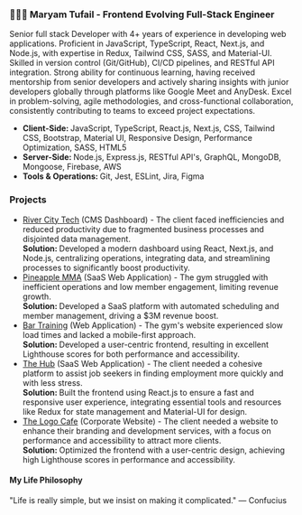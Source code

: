 <div align="left">
<h3> 👩🏻‍💻 Maryam Tufail - Frontend Evolving Full-Stack Engineer</h2>
<p >
Senior full stack Developer with 4+ years of experience in developing web applications. Proficient in JavaScript, TypeScript, React, Next.js, and Node.js, with expertise in Redux, Tailwind CSS, SASS, and Material-UI. Skilled in version control (Git/GitHub), CI/CD pipelines, and RESTful API integration. Strong ability for continuous learning, having received mentorship from senior developers and actively sharing insights with junior developers globally through platforms like Google Meet and AnyDesk. Excel in problem-solving, agile methodologies, and cross-functional collaboration, consistently contributing to teams to exceed project expectations.
</p>
<ul>
 <li>
<b>Client-Side: </b>  JavaScript, TypeScript, React.js, Next.js, CSS, Tailwind CSS, Bootstrap, Material UI, Responsive Design, Performance Optimization, SASS, HTML5
 </li>
  <li>
<b>Server-Side: </b>  Node.js, Express.js, RESTful API's, GraphQL, MongoDB, Mongoose, Firebase, AWS
 </li>
  <li>
<b>Tools & Operations: </b>  Git, Jest, ESLint, Jira, Figma
 </li>
</ul>

 ### Projects

<ul>
  <li>
    <a href="https://rivercitytech.ca/" >River City Tech</a> 
    (CMS Dashboard) - The client faced inefficiencies 
    and reduced productivity due to fragmented business processes and disjointed data management. 
  
   <div> <b> Solution: </b> Developed a modern dashboard using React, Next.js, and Node.js, centralizing operations, 
    integrating data, and streamlining processes to significantly boost productivity. </div>
  </li>
  <li>
    <a href="https://www.pineapplemma.com/" >Pineapple MMA</a> 
    (SaaS Web Application) - The gym struggled with inefficient 
    operations and low member engagement, limiting revenue growth. 
   <div> <b>Solution: </b> Developed a SaaS platform with 
    automated scheduling and member management, driving a $3M revenue boost. </div>
  </li>
  <li>
    <a href="https://www.thebartrainingfacility.com/" >Bar Training</a> 
    (Web Application) - The gym's website experienced slow load 
    times and lacked a mobile-first approach. 
   <div>  <b>Solution: </b> Developed a user-centric frontend, resulting in 
    excellent Lighthouse scores for both performance and accessibility. </div>
  </li>
  <li>
    <a  href="https://www.thehub.app/" >The Hub</a> 
    (SaaS Web Application) - The client needed a cohesive platform to 
    assist job seekers in finding employment more quickly and with less stress. 
   <div><b> Solution:  </b> Built the frontend 
    using React.js to ensure a fast and responsive user experience, integrating essential tools and resources 
    like Redux for state management and Material-UI for design.  </div>
  </li>
  <li>
    <a href="/" >The Logo Cafe</a> 
    (Corporate Website) - The client needed a website to enhance 
    their branding and development services, with a focus on performance and accessibility to attract more clients. 
   <div> <b> Solution:  </b> Optimized the frontend with a user-centric design, achieving high Lighthouse scores in performance 
    and accessibility. </div>
  </li>
</ul>

#### My Life Philosophy
"Life is really simple, but we insist on making it complicated."
— Confucius

</div>

